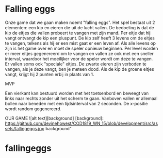 # Falling eggs

Onze game dat we gaan maken noemt "falling eggs". Het spel bestaat uit 2 elementen: een kip en eieren die uit de lucht vallen. 
De bedoeling is dat de kip de eitjes die vallen probeert te vangen met zijn mand. Per eitje dat hij vangt ontvangt de kip 
een pluspunt. De kip zelf heeft 3 levens om de eitjes te vangen, telkens als hij er een mist gaat er een leven af. Als 
alle levens op zijn is het game over en moet de speler opnieuw beginnen. Per level worden er meer eitjes gegenereerd om te vangen
en vallen ze ook met een sneller interval, waardoor het moeilijker voor de speler wordt om deze te vangen. Er vallen soms 
ook "speciale" eitjes. De zwarte eieren zijn verboden te vangen, als je deze vangt, ben je meteen dood. Als de kip de groene eitjes
vangt, krijgt hij 2 punten erbij in plaats van 1.


MVP

Een vierkant kan bestuurd worden met het toetsenbord en beweegt van links naar rechts zonder uit het scherm te gaan. Vanboven
vallen er allemaal bollen naar beneden met een tijdsinterval van 2 seconden. De x-positie wordt random gegenereerd.

OUR GAME
![alt text][background]
[background]: https://github.com/devinehowest/COD1819_WN_15/blob/development/src/assets/fallingeggs.jpg background"
# fallingeggs
